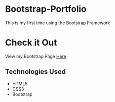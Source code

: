 # Bootstrap-Portfolio

This is my first time using the Bootstrap Framework

# Check it Out
View my Bootstrap Page [Here](https://kimjaydot.github.io/Bootstrap-Portfolio)

## Technologies Used
* HTML5
* CSS3
* Bootstrap


